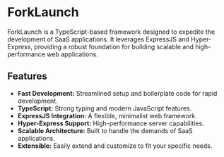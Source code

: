 # ForkLaunch

ForkLaunch is a TypeScript-based framework designed to expedite the development of SaaS applications. It leverages ExpressJS and Hyper-Express, providing a robust foundation for building scalable and high-performance web applications.

## Features

- **Fast Development:** Streamlined setup and boilerplate code for rapid development.
- **TypeScript:** Strong typing and modern JavaScript features.
- **ExpressJS Integration:** A flexible, minimalist web framework.
- **Hyper-Express Support:** High-performance server capabilities.
- **Scalable Architecture:** Built to handle the demands of SaaS applications.
- **Extensible:** Easily extend and customize to fit your specific needs.

